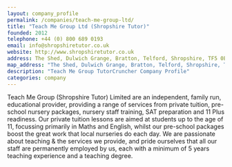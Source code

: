 ```yaml
---
layout: company_profile
permalink: /companies/teach-me-group-ltd/
title: "Teach Me Group Ltd (Shropshire Tutor)"
founded: 2012
telephone: +44 (0) 800 689 0193
email: info@shropshiretutor.co.uk
website: http://www.shropshiretutor.co.uk
address: The Shed, Dulwich Grange, Bratton, Telford, Shropshire, TF5 0EB
map_address: "The Shed, Dulwich Grange, Bratton, Telford, Shropshire, TF5 0EB"
description: "Teach Me Group TutorCruncher Company Profile"
categories: company
---
```

Teach Me Group (Shropshire Tutor) Limited are an independent, family run, educational provider, providing a range 
of services from private tuition, pre-school nursery packages, nursery staff training, SAT preparation and  11 Plus 
readiness. Our private tuition lessons are aimed at students up to the age of 11, focussing primarily in Maths and 
English, whilst our pre-school packages boost the great work that local nurseries do each day. We are passionate about 
teaching & the services we provide, and pride ourselves that all our staff are permanently employed by us, each with a 
minimum of 5 years teaching experience and a teaching degree.